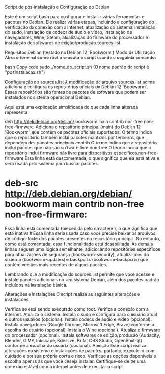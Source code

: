 Script de pós-instalação e Configuração do Debian


Este é um script bash para configurar e instalar várias ferramentas e pacotes no Debian. Ele realiza várias etapas, incluindo a configuração do , verificação da conexão com a internet, atualização do sistema, instalação do sudo, instalação de codecs de áudio e vídeo, instalação de navegadores, Wine, Steam, atualização do firmware do processador e instalação de softwares de edição/produção.sources.list

Requisitos
Debian (testado no Debian 12 'Bookworm')
Modo de Utilização
Abra o terminal como root e execute o script usando o seguinte comando:

bash
Copy code
sudo ./nome_do_script.sh
(O nome padrão do script é "posinstalacao.sh")

Configuração do sources.list
A modificação do arquivo sources.list acima adiciona e configura os repositórios oficiais do Debian 12 'Bookworm'. Esses repositórios são fontes de pacotes de software que podem ser instalados no sistema operacional Debian.

Aqui está uma explicação simplificada do que cada linha alterada representa:

deb http://deb.debian.org/debian/ bookworm main contrib non-free non-free-firmware:
Adiciona o repositório principal (main) do Debian 12 'Bookworm', que contém os pacotes oficiais suportados.
O termo  indica que o repositório também inclui pacotes mantidos por terceiros, que dependem dos pacotes principais.contrib
O termo  indica que o repositório inclui pacotes que não são software livre.non-free
O termo  indica que o repositório inclui firmware não livre para dispositivos específicos.non-free-firmware
Essa linha está descomentada, o que significa que ela está ativa e será usada pelo sistema para buscar pacotes.

# deb-src http://deb.debian.org/debian/ bookworm main contrib non-free non-free-firmware:
Essa linha está comentada (precedida pelo caractere ), o que significa que está inativa.#
Essa linha seria usada caso você precise baixar os arquivos de código-fonte dos pacotes presentes no repositório principal. No entanto, como está comentada, essa funcionalidade está desabilitada.
As demais linhas seguem uma lógica semelhante, adicionando repositórios específicos para atualizações de segurança (bookworm-security), atualizações do sistema (bookworm-updates) e backports (bookworm-backports) que contêm versões mais recentes de alguns pacotes.

Lembrando que a modificação do sources.list permite que você acesse e instale pacotes adicionais no seu sistema Debian, além dos pacotes padrão incluídos na instalação básica.

Alterações e Instalações
O script realiza as seguintes alterações e instalações:

Verifica se está sendo executado como root.
Verifica a conexão com a internet.
Atualiza o sistema.
Instala o sudo e configura para o usuário atual e outros usuários (opcional).
Instala codecs de áudio e vídeo (opcional).
Instala navegadores (Google Chrome, Microsoft Edge, Brave) conforme a escolha do usuário (opcional).
Instala o Wine (opcional).
Atualiza o firmware do processador (opcional).
Instala softwares de edição/produção (Audacity, Blender, GIMP, Inkscape, Kdenlive, Krita, OBS Studio, OpenShot-qt) conforme a escolha do usuário (opcional).
Atenção
Este script realiza alterações no sistema e instalações de pacotes, portanto, execute-o com cuidado e por sua própria conta e risco.
Verifique as opções disponíveis e escolha apenas as que você deseja instalar.
Certifique-se de ter uma conexão estável com a internet antes de executar o script.
